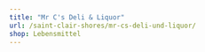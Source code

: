 ```yaml
---
title: "Mr C's Deli & Liquor"
url: /saint-clair-shores/mr-cs-deli-und-liquor/
shop: Lebensmittel
---
```

